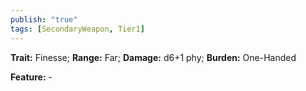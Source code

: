 ```yaml
---
publish: "true"
tags: [SecondaryWeapon, Tier1]
---
```

**Trait:** Finesse; **Range:** Far; **Damage:** d6+1 phy; **Burden:** One-Handed

**Feature:** -

